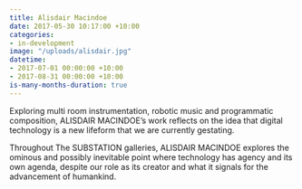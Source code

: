```yaml
---
title: Alisdair Macindoe
date: 2017-05-30 10:17:00 +10:00
categories:
- in-development
image: "/uploads/alisdair.jpg"
datetime:
- 2017-07-01 00:00:00 +10:00
- 2017-08-31 00:00:00 +10:00
is-many-months-duration: true
---
```


Exploring multi room instrumentation, robotic music and programmatic composition, ALISDAIR
MACINDOE’s work reflects on the idea that digital technology is a new lifeform that we are currently
gestating.

Throughout The SUBSTATION galleries, ALISDAIR MACINDOE explores the ominous and possibly
inevitable point where technology has agency and its own agenda, despite our role as its creator and what
it signals for the advancement of humankind.
